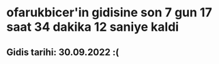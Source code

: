 # ofarukbicer'in gidisine son 7 gun 17 saat 34 dakika 12 saniye kaldi

## Gidis tarihi: 30.09.2022 :(